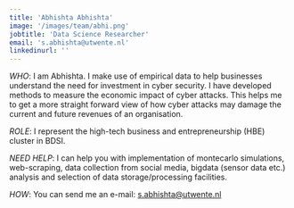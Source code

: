 ```yaml
---
title: 'Abhishta Abhishta'
image: '/images/team/abhi.png'
jobtitle: 'Data Science Researcher'
email: 's.abhishta@utwente.nl'
linkedinurl: ''
---
```


*WHO*: I am Abhishta. I make use of empirical data to help businesses understand the need for investment in cyber security. I have developed methods to measure the economic impact of cyber attacks. This helps me to get a more straight forward view of how cyber attacks may damage the current and future revenues of an organisation.

*ROLE*: I represent the high-tech business and entrepreneurship (HBE) cluster in BDSI.

*NEED HELP*: I can help you with implementation of montecarlo simulations, web-scraping, data collection from social media, bigdata (sensor data etc.) analysis and selection of data storage/processing facilities.

*HOW*: You can send me an e-mail: [s.abhishta@utwente.nl](mailto:s.abhishta@utwente.nl)

